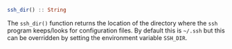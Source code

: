 ```julia
ssh_dir() :: String
```

The `ssh_dir()` function returns the location of the directory where the `ssh` program keeps/looks for configuration files. By default this is `~/.ssh` but this can be overridden by setting the environment variable `SSH_DIR`.
